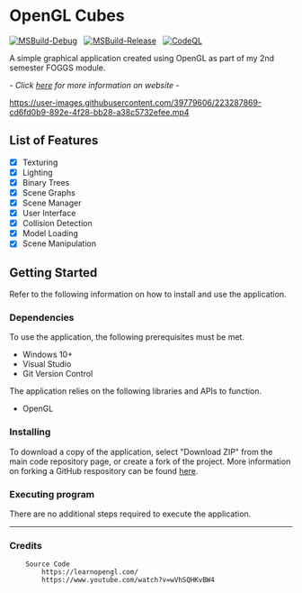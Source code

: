 # OpenGL Cubes

[![MSBuild-Debug](https://github.com/kyle-robinson/opengl-cubes/actions/workflows/msbuild-debug.yml/badge.svg)](https://github.com/kyle-robinson/opengl-cubes/actions/workflows/msbuild-debug.yml)
&nbsp;
[![MSBuild-Release](https://github.com/kyle-robinson/opengl-cubes/actions/workflows/msbuild-release.yml/badge.svg)](https://github.com/kyle-robinson/opengl-cubes/actions/workflows/msbuild-release.yml)
&nbsp;
[![CodeQL](https://github.com/kyle-robinson/opengl-cubes/actions/workflows/codeql.yml/badge.svg)](https://github.com/kyle-robinson/opengl-cubes/actions/workflows/codeql.yml)

A simple graphical application created using OpenGL as part of my 2nd semester FOGGS module.

*- Click <a href="https://kyle-robinson.github.io/html/opengl-cubes" target="_blank">here</a> for more information on website -*<br/>

<!-- <img src="screenshot.png" alt="OpenGL Cube Project" border="10" width="60%" /> -->

https://user-images.githubusercontent.com/39779606/223287869-cd6fd0b9-892e-4f28-bb28-a38c5732efee.mp4

## List of Features

- [x] Texturing
- [x] Lighting
- [x] Binary Trees
- [x] Scene Graphs
- [x] Scene Manager
- [x] User Interface
- [x] Collision Detection
- [x] Model Loading
- [x] Scene Manipulation

## Getting Started

Refer to the following information on how to install and use the application.

### Dependencies
To use the application, the following prerequisites must be met.
* Windows 10+
* Visual Studio
* Git Version Control

The application relies on the following libraries and APIs to function.
* OpenGL

### Installing

To download a copy of the application, select "Download ZIP" from the main code repository page, or create a fork of the project. More information on forking a GitHub respository can be found [here](https://www.youtube.com/watch?v=XTolZqmZq6s).

### Executing program

There are no additional steps required to execute the application.

---

### Credits

        Source Code
            https://learnopengl.com/
            https://www.youtube.com/watch?v=wVhSQHKvBW4
